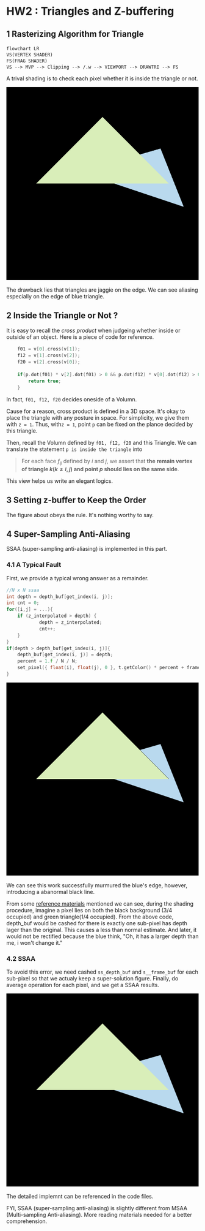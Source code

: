 # **HW2 : Triangles and Z-buffering**

## **1 Rasterizing Algorithm for Triangle**

```mermaid
flowchart LR
VS(VERTEX SHADER)
FS(FRAG SHADER)
VS --> MVP --> Clipping --> /.w --> VIEWPORT --> DRAWTRI --> FS
```

A trival shading is to check each pixel whether it is inside the triangle or not. 

![output](./image/output.png)

The drawback lies that triangles are jaggie on the edge. We can see aliasing especially on the edge of blue triangle.

## **2 Inside the Triangle or Not ?**

It is easy to recall the *cross product* when judgeing whether inside or outside of an object. Here is a piece of code for reference.

```cpp
    f01 = v[0].cross(v[1]);
    f12 = v[1].cross(v[2]);
    f20 = v[2].cross(v[0]);

    if(p.dot(f01) * v[2].dot(f01) > 0 && p.dot(f12) * v[0].dot(f12) > 0 && p.dot(f20) * v[1].dot(f20) > 0) {
        return true;
    }
```

In fact, `f01, f12, f20` decides oneside of a Volumn.

Cause for a reason, cross product is defined in a 3D space. It's okay to place the triangle with any posture in space. For simplicity, we give them with `z = 1`. Thus, with`z = 1`, point `p` can be fixed on the plance decided by this triangle.

Then, recall the Volumn defined by `f01, f12, f20` and this Triangle. We can translate the statement `p is inside the triangle` into 

> For each face $f_{ij}$ defined by $i$ and $j,$ we assert that **the remain vertex of triangle $k(k\neq{i,j})$ and point $p$ should lies on the same side**.

This view helps us write an elegant logics.

## **3 Setting z-buffer to Keep the Order**

The figure about obeys the rule. It's nothing worthy to say.

## **4 Super-Sampling Anti-Aliasing**

SSAA (super-sampling anti-aliasing) is implemented in this part.

### 4.1 A Typical Fault

First, we provide a typical wrong answer as a remainder.
```cpp
//N x N ssaa
int depth = depth_buf[get_index(i, j)];
int cnt = 0;
for([i,j] = ...){
    if (z_interpolated > depth) {
            depth = z_interpolated;
            cnt++;
    }
}
if(depth > depth_buf[get_index(i, j)]{
    depth_buf[get_index(i, j)] = depth;
    percent = 1.f / N / N;
    set_pixel({ float(i), float(j), 0 }, t.getColor() * percent + frame_buf[get_index(i, j)] * (1-percent));
}
```
![error](./image/error.png)

We can see this work successfully murmured the blue's edge, however, introducing a abanormal black line.

From some [reference materials](https://blog.csdn.net/Xuuuuuuuuuuu/article/details/124172397) mentioned we can see, during the shading procedure, imagine a pixel lies on both the black background (3/4 occupied) and green triangle(1/4 occupied). From the above code, depth_buf would be cashed for there is exactly one sub-pixel has depth lager than the original. This causes a less than normal estimate.
And later, it would not be rectified because the blue think, "Oh, it has a larger depth than me, i won't change it."

### 4.2 SSAA

To avoid this error, we need cashed `ss_depth_buf` and `s__frame_buf` for each sub-pixel so that we actualy keep a super-solution figure. Finally, do average operation for each pixel, and we get a SSAA results.

![ssaa4](./image/ssaa4.png)

The detailed implemnt can be referenced in the code files.

FYI, SSAA (super-sampling anti-aliasing) is slightly different from MSAA (Multi-sampling Anti-aliasing). More reading materials needed for a better comprehension.